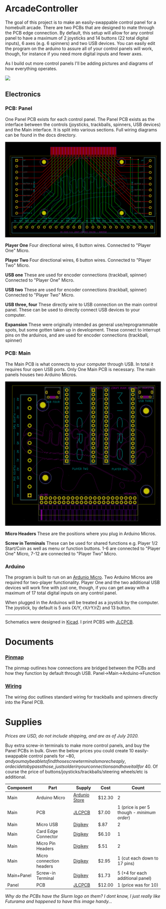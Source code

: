 # ArcadeController
The goal of this project is to make an easily-swappable control panel for a homebuilt arcade. There are two PCBs that are designed to mate through the PCB edge connection. By default, this setup will allow for any control panel to have a maximum of 2 joysticks and 14 buttons (22 total digital inputs), 6 axes (e.g. 6 spinners) and two USB devices. You can easily edit the program on the arduino to assure all of your control panels will work, though, for instance if you need more digital inputs and fewer axes.

As I build out more control panels I'll be adding pictures and diagrams of how everything operates.

![](https://drive.google.com/uc?export=download&id=1ZMfflTOQWMDqQqRfRtQ-0ZnhuqHTtxrK)

## Electronics
### PCB: Panel
One Panel PCB exists for each control panel. The Panel PCB exists as the interface between the controls (joysticks, trackballs, spinners, USB devices) and the Main interface. It is split into various sections. Full wiring diagrams can be found in the docs directory.

![](assets/ArcadeController-PCB.png?raw=true)

**Player One** Four directional wires, 6 button wires. Connected to "Player One" Micro.

**Player Two** Four directional wires, 6 button wires. Connected to "Player Two" Micro.

**USB one** These are used for encoder connections (trackball, spinner) Connected to "Player One" Micro.

**USB two** These are used for encoder connections (trackball, spinner) Connected to "Player Two" Micro.

**USB three, four** These directly wire to USB connection on the main control panel. These can be used to directly connect USB devices to your computer.

**Expansion** These were originally intended as general use/reprogrammable spots, but some gotten taken up in development. These connect to interrupt pins on the arduinos, and are used for encoder connections (trackball, spinner)

### PCB: Main

The Main PCB is what connects to your computer through USB. In total it requires four open USB ports. Only One Main PCB is necessary. The main panels houses two Arduino Micros.

![](assets/ArcadeMain-PCB.png?raw=true)

**Micro Headers** These are the positions where you plug in Arduino Micros.

**Screw in Terminals** These can be used for shared functions e.g. Player 1/2 Start/Coin as well as menu or function buttons. 1-6 are connected to "Player One" Micro, 7-12 are connected to "Player Two" Micro.

### Arduino

The program is built to run on an [Ardunio Micro](https://store.arduino.cc/usa/arduino-micro). Two Arduino Micros are required for two-player functionality. Player One and the two additional USB devices will work fine with just one, though, if you can get away with a maximum of 17 total digital inputs on any control panel.

When plugged in the Arduinos will be treated as a joystick by the computer. The joystick, by default is 5 axis (X/Y, rX/rY/rZ) and 13 button.

---

Schematics were designed in [Kicad](https://kicad-pcb.org/). I print PCBS with [JLCPCB](jlcpcb.com/).

# Documents
### [Pinmap](docs/pinmap.md)
The pinmap outlines how connections are bridged between the PCBs and how they function by default through USB. Panel->Main->Arduino->Function

### [Wiring](docs/wiring.md)
The wiring doc outlines standard wiring for trackballs and spinners directly into the Panel PCB.

# Supplies
_Prices are USD, do not include shipping, and are as of July 2020._

Buy extra screw-in terminals to make more control panels, and buy the Panel PCBs in bulk. Given the below prices you could create 10 easily-swappable control panels for ~$80, and you may be able to find those screw terminals more cheaply, or decide to bypass those, just solder in your connections and have it all for ~$40. Of course the price of buttons/joysticks/trackballs/steering wheels/etc is additional.

| Component | Part | Supply | Cost | Count |
|----------|----------|----------|----------|----------|
| Main | Arduino Micro | [Ardunio Store](https://store.arduino.cc/usa/arduino-micro-without-headers) | $12.30 | 2 |
| Main | PCB | [JLCPCB](jlcpcb.com/) | $7.00 | 1 (price is per 5 though - _minimum order_) |
| Main | Micro USB | [Digikey](https://www.digikey.com/product-detail/en/molex/0475890001/WM17143CT-ND/1832255) | $.87 | 2 |
| Main | Card Edge Connector | [Digikey](https://www.digikey.com/product-detail/en/hirose-electric-co-ltd/CR22A-44D-2.54DSA(70)/H122591-ND/5148616) | $6.10 | 1 |
| Main | Micro Pin Headers | [Digikey](https://www.digikey.com/product-detail/en/sullins-connector-solutions/PREC040SAAN-RC/S1012EC-40-ND/2774814) | $.51 | 2 |
| Main | Micro connection headers | [Digikey](https://www.digikey.com/product-detail/en/adafruit-industries-llc/598/1528-2537-ND/8299908) | $2.95 | 1 (cut each down to 17 pins) |
| Main+Panel | Screw-in Terminal | [Digikey](https://www.digikey.com/products/en?keywords=TB001-500-12BE%20) | $1.73 | 5 (+4 for each additional panel) |
| Panel | PCB | [JLCPCB](jlcpcb.com/) | $12.00 | 1 (price was for 10) |

_Why do the PCBs have the Slurm logo on them? I dont know, I just really like Futurama and happened to have this image handy..._
